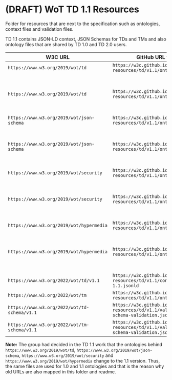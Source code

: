 # (DRAFT) WoT TD 1.1 Resources

Folder for resources that are next to the specification such as ontologies, context files and validation files.

TD 1.1 contains JSON-LD context, JSON Schemas for TDs and TMs and also ontology files that are shared by TD 1.0 and TD 2.0 users.

| W3C URL | GitHub URL to redirect to | Content Type | Note |
| ------- | ---------- | ------------ | ------------ |
| `https://www.w3.org/2019/wot/td` | `https://w3c.github.io/wot-resources/td/v1.1/ontology/td.ttl` | `text/turtle` | |
| `https://www.w3.org/2019/wot/td` | `https://w3c.github.io/wot-resources/td/v1.1/ontology/td.html` | `text/html` |  same as above but different content type |
| `https://www.w3.org/2019/wot/json-schema` | `https://w3c.github.io/wot-resources/td/v1.1/ontology/json-schema.ttl` | `text/turtle` | |
| `https://www.w3.org/2019/wot/json-schema` | `https://w3c.github.io/wot-resources/td/v1.1/ontology/jsonschema.html` | `text/html`| same as above but different content type |
| `https://www.w3.org/2019/wot/security` | `https://w3c.github.io/wot-resources/td/v1.1/ontology/wotsec.ttl` | `text/turtle` | |
| `https://www.w3.org/2019/wot/security` | `https://w3c.github.io/wot-resources/td/v1.1/ontology/wotsec.html` | `text/html`|  same as above but different content type |
| `https://www.w3.org/2019/wot/hypermedia` | `https://w3c.github.io/wot-resources/td/v1.1/ontology/hctl.ttl` | `text/turtle` | |
| `https://www.w3.org/2019/wot/hypermedia` | `https://w3c.github.io/wot-resources/td/v1.1/ontology/hctl.html` | `text/html` |  same as above but different content type |
| `https://www.w3.org/2022/wot/td/v1.1` | `https://w3c.github.io/wot-resources/td/v1.1/context/td-context-1.1.jsonld` | `application/ld+json`| |
| `https://www.w3.org/2022/wot/tm` | `https://w3c.github.io/wot-resources/td/v1.1/ontology/tm.ttl` | `text/turtle`| |
| `https://www.w3.org/2022/wot/td-schema/v1.1` | `https://w3c.github.io/wot-resources/td/v1.1/validation/td-json-schema-validation.json` | `application/json` | |
| `https://www.w3.org/2022/wot/tm-schema/v1.1` | `https://w3c.github.io/wot-resources/td/v1.1/validation/tm-json-schema-validation.json` | `application/json` | |


**Note:** The group had decided in the TD 1.1 work that the ontologies behind `https://www.w3.org/2019/wot/td`, `https://www.w3.org/2019/wot/json-schema`, `https://www.w3.org/2019/wot/security` and `https://www.w3.org/2019/wot/hypermedia` change to the 1.1 version. Thus, the same files are used for 1.0 and 1.1 ontologies and that is the reason why old URLs are also mapped in this folder and readme.